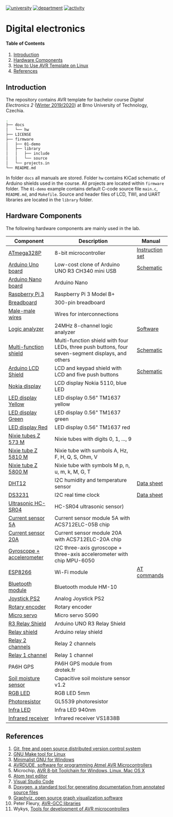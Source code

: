 [![university](https://img.shields.io/badge/university-Brno%20University%20of%20Technology-red.svg)](https://www.vutbr.cz/en/)
[![department](https://img.shields.io/badge/department-Dept.%20of%20Radio%20Electronics-blue)](https://www.facebook.com/URELBrno)
[![activity](https://img.shields.io/github/last-commit/tomas-fryza/Digital-electronics-2)](https://github.com/tomas-fryza/Digital-electronics-2/commits/master)

# Digital electronics

#### Table of Contents

1. [Introduction](#introduction)
2. [Hardware Components](#hardware-components)
3. [How to Use AVR Template on Linux](docs/HOWTO_linux.md)
4. [References](#references)


## Introduction

The repository contains AVR template for bachelor course *Digital Electronics 2* ([Winter 2019/2020](https://www.vutbr.cz/en/students/courses/detail/210896)) at Brno University of Technology, Czechia.

```bash
.
├── docs
│   └── hw
├── LICENSE
├── firmware
│   ├── 01-demo
│   ├── library
│   │   ├── include
│   │   └── source
│   └── projects.in
└── README.md
```

In folder `docs` all manuals are stored. Folder `hw` contains KiCad schematic of Arduino shields used in the course. All projects are located within `firmware` folder. The `01-demo` example contains default C-code source file `main.c`, `README.md`, and `Makefile`. Source and header files of LCD, TWI, and UART libraries are located in the `library` folder.


## Hardware Components

The following hardware components are mainly used in the lab.

| **Component** | **Description** | **Manual** |
| ------------- | --------------- | ---------- |
| [ATmega328P](https://www.microchip.com/wwwproducts/en/ATmega328P) | 8-bit microcontroller | [Instruction set](https://www.microchip.com/webdoc/avrassembler/avrassembler.wb_instruction_list.html)
| [Arduino Uno board](https://arduino-shop.cz/arduino/1353-klon-arduino-uno-r3-atmega328p-ch340-mini-usb-1466635561.html) | Low-cost clone of Arduino UNO R3 CH340 mini USB | [Schematic](docs/hw/arduino_shield.pdf)
| [Arduino Nano board](https://store.arduino.cc/arduino-nano) | Arduino Nano |
| [Raspberry Pi 3](https://www.raspberrypi.org/products/raspberry-pi-3-model-b-plus/) | Raspberry Pi 3 Model B+ |
| [Breadboard](https://www.gme.cz/nepajive-kontaktni-pole-zy-60) | 300-pin breadboard |
| [Male-male wires](https://arduino-shop.cz/arduino/1063-arduino-vodice-samec-samec-40-kusu-1500635966.html) | Wires for interconnections |
| [Logic analyzer](https://www.ebay.com/sch/i.html?LH_CAds=&_ex_kw=&_fpos=&_fspt=1&_mPrRngCbx=1&_nkw=24mhz%20logic%20analyzer&_sacat=&_sadis=&_sop=12&_udhi=&_udlo=) | 24MHz 8-channel logic analyzer | [Software](https://www.saleae.com/)
| [Multi-function shield](https://www.gme.cz/experiment-shield-pro-arduino) | Multi-function shield with four LEDs, three push buttons, four seven-segment displays, and others | [Schematic](docs/hw/arduino_shield.pdf)
| [Arduino LCD Shield](https://arduino-shop.cz/en/arduino-platform/899-arduino-lcd-shield-1420670167.html) | LCD and keypad shield with LCD and five push buttons | [Schematic](docs/hw/arduino_shield.pdf)
| [Nokia display](https://arduino-shop.cz/arduino/878-arduino-lcd-display-nokia-5110-modre-podsviceni.html) | LCD display Nokia 5110, blue LED |
| [LED display Yellow](https://arduino-shop.cz/arduino/3069-hodinovy-led-displej-0.56-tm1637-zluty.html) | LED display 0.56" TM1637 yellow |
| [LED display Green](https://arduino-shop.cz/arduino/3070-hodinovy-led-displej-0.56-tm1637-zeleny.html) | LED display 0.56" TM1637 green |
| [LED display Red](https://arduino-shop.cz/arduino/3072-hodinovy-led-displej-0.56-tm1637-cerveny.html) | LED display 0.56" TM1637 red |
| [Nixie tubes Z 573 M](http://www.tube-tester.com/sites/nixie/data/z573m/z573m.htm) | Nixie tubes with digits 0, 1, ..., 9 |
| [Nixie tube Z 5810 M](http://www.tube-tester.com/sites/nixie/data/z5810m/z5810m.htm) | Nixie tube with sumbols A, Hz, F, H, Q, S, Ohm, V |
| [Nixie tube Z 5800 M](http://www.tube-tester.com/sites/nixie/data/z5800m.htm) | Nixie tube with symbols M p, n, u, m, k, M, G, T |
| [DHT12](https://arduino-shop.cz/arduino/1977-i2c-teplomer-a-vlhkomer-dht12-digitalni.html) | I2C humidity and temperature sensor | [Data sheet](docs/dht12_manual.pdf)
| [DS3231](https://arduino-shop.cz/hledani.php?q=DS3231&n_q=) | I2C real time clock | [Data sheet](docs/ds3231_manual.pdf)
| [Ultrasonic HC-SR04](https://components101.com/ultrasonic-sensor-working-pinout-datasheet) | HC-SR04 ultrasonic sensor)
| [Current sensor 5A](https://arduino-shop.cz/arduino/1072-arduino-5a-proudovy-senzor-acs712.html) | Current sensor module 5A with ACS712ELC-05B chip |
| [Current sensor 20A](https://arduino-shop.cz/arduino/1222-arduino-proudovy-senzor-20a-modul-acs712.html) | Current sensor module 20A with ACS712ELC-20A chip |
| [Gyroscope + accelerometer](https://arduino-shop.cz/arduino/830-arduino-gyroskop-akcelerometr.html) | I2C three-axis gyroscope + three-axis accelerometer with chip MPU-6050 |
| [ESP8266](https://arduino-shop.cz/arduino/911-internet-veci-je-tady-tcp-ip-wifi-esp8266-1420990568.html) | Wi-Fi module | [AT commands](docs/esp8266_at_instruction_set.pdf)
| [Bluetooth module](https://arduino-shop.cz/arduino/1312-arduino-android-ios-hm-10-bluetooth-4-0-ble-cc2540-cc2541-seriovy-bezdratovy-modul.html) | Bluetooth module HM-10 |
| [Joystick PS2](https://arduino-shop.cz/arduino/884-arduino-joystick-ps2.html) | Analog Joystick PS2 |
| [Rotary encoder](https://arduino-shop.cz/arduino/837-arduino-rotacni-enkoder.html) | Rotary encoder |
| [Micro servo](https://arduino-shop.cz/arduino/897-arduino-servo-motor.html) | Micro servo SG90 |
| [R3 Relay Shield](https://arduino-shop.cz/arduino/5003-arduino-rele-shield-2.html) | Arduino UNO R3 Relay Shield |
| [Relay shield](https://arduino-shop.cz/arduino/904-arduino-rele-shield.html) | Arduino relay shield |
| [Relay 2 channels](https://arduino-shop.cz/arduino/834-arduino-rele-2-kanaly.html) | Relay 2 channels |
| [Relay 1 channel](https://arduino-shop.cz/arduino/2954-modul-rele-5v-1-kanal-opticky-oddeleno.html) | Relay 1 channel |
| PA6H GPS | PA6H GPS module from drotek.fr |
| [Soil moisture sensor](https://arduino-shop.cz/arduino/4875-analogovy-snimac-vlhkosti-pudy-v1.2.html) | Capacitive soil moisture sensor v1.2 |
| [RGB LED](https://arduino-shop.cz/arduino/1036-led-dioda-rgb-5mm.html) | RGB LED 5mm |
| [Photoresistor](https://www.kth.se/social/files/54ef17dbf27654753f437c56/GL5537.pdf) | GL5539 photoresistor |
| [Infra LED](https://arduino-shop.cz/arduino/1137-ir-led-940nm-vysilac.html) | Infra LED 940nm |
| [Infrared receiver](https://www.hwkitchen.cz/user/related_files/infrared-prijimac-1838b.pdf) | Infrared receiver VS1838B |


## References

1. [Git, free and open source distributed version control system](https://git-scm.com/)
2. [GNU Make tool for Linux](https://www.gnu.org/software/make/)
3. [Minimalist GNU for Windows](http://www.mingw.org/wiki/Getting_Started/)
4. [AVRDUDE, software for programming Atmel AVR Microcontrollers](http://savannah.nongnu.org/projects/avrdude/)
5. Microchip, [AVR 8-bit Toolchain for Windows, Linux, Mac OS X](https://www.microchip.com/mplab/avr-support/avr-and-arm-toolchains-c-compilers)
6. [Atom text editor](https://atom.io/)
7. [Visual Studio Code](https://code.visualstudio.com/)
8. [Doxygen, a standard tool for generating documentation from annotated source files](http://doxygen.nl/)
9. [Graphviz, open source graph visualization software](http://graphviz.org/)
10. Peter Fleury, [AVR-GCC libraries](http://homepage.hispeed.ch/peterfleury/avr-software.html)
11. Wykys, [Tools for development of AVR microcontrollers](https://github.com/wykys/AVR-tools)
